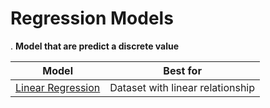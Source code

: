 # Regression Models

. **Model that are predict a discrete value**

| Model                             | Best for                                              |
|-----------------------------------|-------------------------------------------------------|
| [Linear Regression](./Linear-regression//)              | Dataset with linear relationship|
